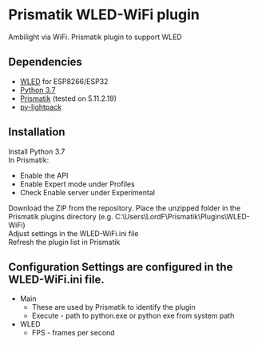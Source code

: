 # Prismatik WLED-WiFi plugin
Ambilight via WiFi. Prismatik plugin to support WLED

## Dependencies
* [WLED](https://github.com/Aircoookie/WLED "WLED") for ESP8266/ESP32
* [Python 3.7](https://www.python.org/downloads/ "Python 3.7")
* [Prismatik](https://github.com/psieg/Lightpack/releases "Prismatik") (tested on 5.11.2.19)
* [py-lightpack](https://github.com/tremby/py-lightpack "py-lightpack")

## Installation

Install Python 3.7  
In Prismatik:
- Enable the API
- Enable Expert mode under Profiles
- Check Enable server under Experimental

Download the ZIP from the repository. 
Place the unzipped folder in the Prismatik plugins directory (e.g. C:\Users\LordF\Prismatik\Plugins\WLED-WiFi)  
Adjust settings in the WLED-WiFi.ini file  
Refresh the plugin list in Prismatik  

## Configuration Settings are configured in the WLED-WiFi.ini file.

- Main
	- These are used by Prismatik to identify the plugin
	- Execute -  path to python.exe or python exe from system path
- WLED
	- FPS - frames per second
